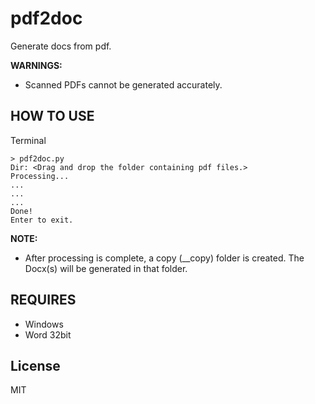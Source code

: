 # pdf2doc

Generate docs from pdf.

**WARNINGS:**

- Scanned PDFs cannot be generated accurately.

## HOW TO USE

Terminal

```
> pdf2doc.py
Dir: <Drag and drop the folder containing pdf files.>
Processing...
...
...
...
Done!
Enter to exit.
```

**NOTE:**

- After processing is complete, a copy (\_\_copy) folder is created. The Docx(s) will be generated in that folder.

## REQUIRES

- Windows
- Word 32bit

## License
MIT
